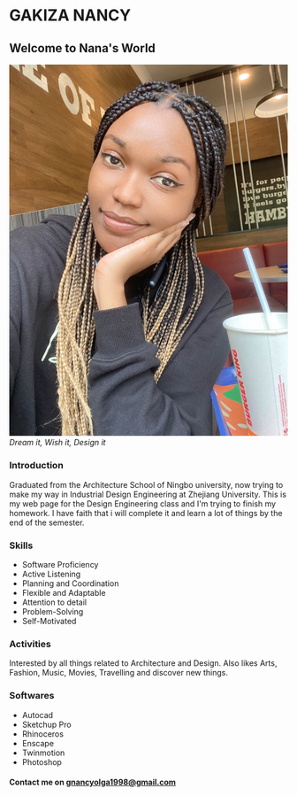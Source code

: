 # GAKIZA NANCY
## Welcome to Nana's World
![](9ea697324a633b2485fe385d6dca6af.jpg)
 *Dream it, Wish it, Design it*

### Introduction
Graduated from the Architecture School of Ningbo university, now trying to make my way in Industrial Design Engineering at Zhejiang University.
This is my web page for the Design Engineering class and I'm trying to finish my homework. I have faith that i will complete it and learn a lot of things by the end of the semester.

### Skills
* Software Proficiency
* Active Listening
* Planning and Coordination
* Flexible and Adaptable
* Attention to detail
* Problem-Solving
* Self-Motivated

### Activities
Interested by all things related to Architecture and Design. 
Also likes Arts, Fashion, Music, Movies, Travelling and discover new things.

### Softwares
* Autocad
* Sketchup Pro
* Rhinoceros
* Enscape
* Twinmotion
* Photoshop


#### Contact me on gnancyolga1998@gmail.com

    
    
 
